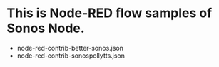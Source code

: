 # This is Node-RED flow samples of Sonos Node.

- node-red-contrib-better-sonos.json
- node-red-contrib-sonospollytts.json
